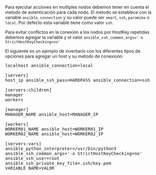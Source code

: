 Para ejecutar acciones en multiples nodos debemos tener en cuenta el metodo de autenticación para cada nodo. El metodo se establece con la variable `ansible_connection` y su valor puede ser `smart`, `ssh`, `paramiko` o  `local`. Por defecto esta variable tiene como valor `ssh`.

Para evitar conflictos en la conexión a los nodos por HostKey repetidas debemos agregar la variable y el valor `ansible_ssh_common_args='-o StrictHostKeyChecking=no'`

El siguiente es un ejemplo de inventario con los diferentes tipos de opciones para agregar un host y su metodo de conexioón:

<pre class="file" data-filename="multiple_hosts.cfg" data-target="replace">
localhost ansible_connection=local

[servers]
host_ip ansible_ssh_pass=HARDPASS ansible_connection=ssh

[servers:children]
manager
workers

[manager]
MANAGER_NAME ansible_host=MANAGER_IP

[workers]
WORKER01_NAME ansible_host=WORKER01_IP
WORKER02_NAME ansible_host=WORKER02_IP

[servers:vars]
ansible_python_interpreter=/usr/bin/python3
ansible_ssh_common_args='-o StrictHostKeyChecking=no'
ansible_ssh_user=root
ansible_ssh_private_key_file=.ssh/key.pem
VARIABLE_NAME=VALOR
</pre>